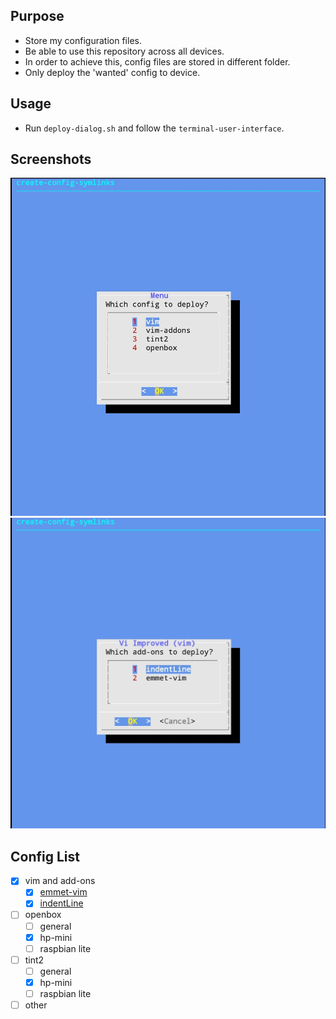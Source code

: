 ## Purpose
- Store my configuration files.
- Be able to use this repository across all devices.
- In order to achieve this, config files are stored in different folder.
- Only deploy the 'wanted' config to device.

## Usage
- Run `deploy-dialog.sh` and follow the `terminal-user-interface`.

## Screenshots
![main dialog](/img/main-dialog.jpg)
![vim dialog](/img/vim-dialog.jpg)

## Config List
- [x] vim and add-ons
  - [x] [emmet-vim](https://github.com/mattn/emmet-vim)
  - [x] [indentLine](https://github.com/Yggdroot/indentLine)
- [ ] openbox
  - [ ] general
  - [x] hp-mini
  - [ ] raspbian lite
- [ ] tint2
  - [ ] general
  - [x] hp-mini
  - [ ] raspbian lite
- [ ] other
